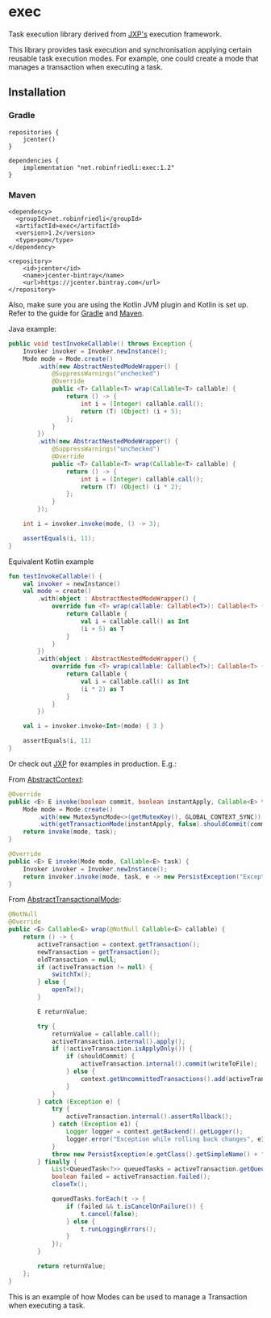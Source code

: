 # exec

Task execution library derived from [JXP's](https://github.com/robinfriedli/JXP) execution framework.

This library provides task execution and synchronisation applying certain reusable task execution modes.
For example, one could create a mode that manages a transaction when executing a task.

## Installation
### Gradle
```
repositories {
    jcenter()
}

dependencies {
    implementation "net.robinfriedli:exec:1.2"
}
```

### Maven
```
<dependency>
  <groupId>net.robinfriedli</groupId>
  <artifactId>exec</artifactId>
  <version>1.2</version>
  <type>pom</type>
</dependency>

<repository>
    <id>jcenter</id>
    <name>jcenter-bintray</name>
    <url>https://jcenter.bintray.com</url>
</repository>
```

Also, make sure you are using the Kotlin JVM plugin and Kotlin is set up.
Refer to the guide for [Gradle](https://kotlinlang.org/docs/reference/using-gradle.html) and [Maven](https://kotlinlang.org/docs/reference/using-maven.html).

Java example:
```java
public void testInvokeCallable() throws Exception {
    Invoker invoker = Invoker.newInstance();
    Mode mode = Mode.create()
        .with(new AbstractNestedModeWrapper() {
            @SuppressWarnings("unchecked")
            @Override
            public <T> Callable<T> wrap(Callable<T> callable) {
                return () -> {
                    int i = (Integer) callable.call();
                    return (T) (Object) (i + 5);
                };
            }
        })
        .with(new AbstractNestedModeWrapper() {
            @SuppressWarnings("unchecked")
            @Override
            public <T> Callable<T> wrap(Callable<T> callable) {
                return () -> {
                    int i = (Integer) callable.call();
                    return (T) (Object) (i * 2);
                };
            }
        });

    int i = invoker.invoke(mode, () -> 3);

    assertEquals(i, 11);
}
```

Equivalent Kotlin example
```kotlin
fun testInvokeCallable() {
    val invoker = newInstance()
    val mode = create()
        .with(object : AbstractNestedModeWrapper() {
            override fun <T> wrap(callable: Callable<T>): Callable<T> {
                return Callable {
                    val i = callable.call() as Int
                    (i + 5) as T
                }
            }
        })
        .with(object : AbstractNestedModeWrapper() {
            override fun <T> wrap(callable: Callable<T>): Callable<T> {
                return Callable {
                    val i = callable.call() as Int
                    (i * 2) as T
                }
            }
        })

    val i = invoker.invoke<Int>(mode) { 3 }

    assertEquals(i, 11)
}
```

Or check out [JXP](https://github.com/robinfriedli/JXP) for examples in production. E.g.:

From [AbstractContext](https://github.com/robinfriedli/JXP/blob/master/src/main/java/net/robinfriedli/jxp/persist/AbstractContext.java#L350):
```java
@Override
public <E> E invoke(boolean commit, boolean instantApply, Callable<E> task) {
    Mode mode = Mode.create()
        .with(new MutexSyncMode<>(getMutexKey(), GLOBAL_CONTEXT_SYNC))
        .with(getTransactionMode(instantApply, false).shouldCommit(commit));
    return invoke(mode, task);
}

@Override
public <E> E invoke(Mode mode, Callable<E> task) {
    Invoker invoker = Invoker.newInstance();
    return invoker.invoke(mode, task, e -> new PersistException("Exception in task", e));
}
```
From [AbstractTransactionalMode](https://github.com/robinfriedli/JXP/blob/master/src/main/java/net/robinfriedli/jxp/exec/AbstractTransactionalMode.java):
```java
@NotNull
@Override
public <E> Callable<E> wrap(@NotNull Callable<E> callable) {
    return () -> {
        activeTransaction = context.getTransaction();
        newTransaction = getTransaction();
        oldTransaction = null;
        if (activeTransaction != null) {
            switchTx();
        } else {
            openTx();
        }

        E returnValue;

        try {
            returnValue = callable.call();
            activeTransaction.internal().apply();
            if (!activeTransaction.isApplyOnly()) {
                if (shouldCommit) {
                    activeTransaction.internal().commit(writeToFile);
                } else {
                    context.getUncommittedTransactions().add(activeTransaction);
                }
            }
        } catch (Exception e) {
            try {
                activeTransaction.internal().assertRollback();
            } catch (Exception e1) {
                Logger logger = context.getBackend().getLogger();
                logger.error("Exception while rolling back changes", e1);
            }
            throw new PersistException(e.getClass().getSimpleName() + " thrown while running task. Closing transaction.", e);
        } finally {
            List<QueuedTask<?>> queuedTasks = activeTransaction.getQueuedTasks();
            boolean failed = activeTransaction.failed();
            closeTx();

            queuedTasks.forEach(t -> {
                if (failed && t.isCancelOnFailure()) {
                    t.cancel(false);
                } else {
                    t.runLoggingErrors();
                }
            });
        }

        return returnValue;
    };
}
```
This is an example of how Modes can be used to manage a Transaction when executing a task.
